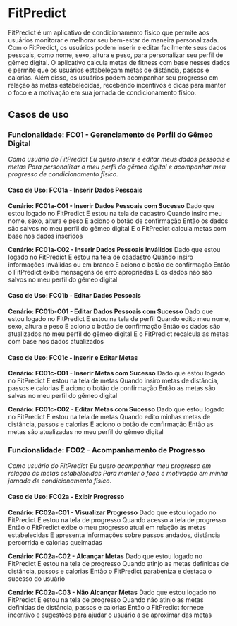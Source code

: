 # FitPredict

FitPredict é um aplicativo de condicionamento físico que permite aos usuários monitorar e melhorar seu bem-estar de maneira personalizada. Com o FitPredict, os usuários podem inserir e editar facilmente seus dados pessoais, como nome, sexo, altura e peso, para personalizar seu perfil de gêmeo digital. O aplicativo calcula metas de fitness com base nesses dados e permite que os usuários estabeleçam metas de distância, passos e calorias. Além disso, os usuários podem acompanhar seu progresso em relação às metas estabelecidas, recebendo incentivos e dicas para manter o foco e a motivação em sua jornada de condicionamento físico.

## Casos de uso

### Funcionalidade: FC01 - Gerenciamento de Perfil do Gêmeo Digital

*Como usuário do FitPredict
Eu quero inserir e editar meus dados pessoais e metas
Para personalizar o meu perfil do gêmeo digital e acompanhar meu progresso de condicionamento físico.*

#### Caso de Uso: FC01a - Inserir Dados Pessoais

**Cenário: FC01a-C01 - Inserir Dados Pessoais com Sucesso**
Dado que estou logado no FitPredict
E estou na tela de cadastro
Quando insiro meu nome, sexo, altura e peso
E aciono o botão de confirmação
Então os dados são salvos no meu perfil do gêmeo digital
E o FitPredict calcula metas com base nos dados inseridos

**Cenário: FC01a-C02 - Inserir Dados Pessoais Inválidos**
Dado que estou logado no FitPredict
E estou na tela de caadastro
Quando insiro informações inválidas ou em branco
E aciono o botão de confirmação
Então o FitPredict exibe mensagens de erro apropriadas
E os dados não são salvos no meu perfil do gêmeo digital

#### Caso de Uso: FC01b - Editar Dados Pessoais

**Cenário: FC01b-C01 - Editar Dados Pessoais com Sucesso**
Dado que estou logado no FitPredict
E estou na tela de perfil
Quando edito meu nome, sexo, altura e peso
E aciono o botão de confirmação
Então os dados são atualizados no meu perfil do gêmeo digital
E o FitPredict recalcula as metas com base nos dados atualizados

#### Caso de Uso: FC01c - Inserir e Editar Metas

**Cenário: FC01c-C01 - Inserir Metas com Sucesso**
Dado que estou logado no FitPredict
E estou na tela de metas
Quando insiro metas de distância, passos e calorias
E aciono o botão de confirmação
Então as metas são salvas no meu perfil do gêmeo digital

**Cenário: FC01c-C02 - Editar Metas com Sucesso**
Dado que estou logado no FitPredict
E estou na tela de metas
Quando edito minhas metas de distância, passos e calorias
E aciono o botão de confirmação
Então as metas são atualizadas no meu perfil do gêmeo digital

### Funcionalidade: FC02 - Acompanhamento de Progresso

*Como usuário do FitPredict
Eu quero acompanhar meu progresso em relação às metas estabelecidas
Para manter o foco e motivação em minha jornada de condicionamento físico.*

#### Caso de Uso: FC02a - Exibir Progresso

**Cenário: FC02a-C01 - Visualizar Progresso**
Dado que estou logado no FitPredict
E estou na tela de progresso
Quando acesso a tela de progresso
Então o FitPredict exibe o meu progresso atual em relação às metas estabelecidas
E apresenta informações sobre passos andados, distância percorrida e calorias queimadas

**Cenário: FC02a-C02 - Alcançar Metas**
Dado que estou logado no FitPredict
E estou na tela de progresso
Quando atinjo as metas definidas de distância, passos e calorias
Então o FitPredict parabeniza e destaca o sucesso do usuário

**Cenário: FC02a-C03 - Não Alcançar Metas**
Dado que estou logado no FitPredict
E estou na tela de progresso
Quando não atinjo as metas definidas de distância, passos e calorias
Então o FitPredict fornece incentivo e sugestões para ajudar o usuário a se aproximar das metas
